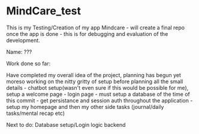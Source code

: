 # MindCare_test
 
This is my Testing/Creation of my app Mindcare - will create a final repo once the app is done - this is for debugging and evaluation of the development.

Name: ???

Work done so far:

Have completed my overall idea of the project, planning has begun yet moreso working on the nitty gritty of setup before planning all the small details - chatbot setup(wasn't even sure if this would be possible for me), setup a welcome page - login page - must setup a database of the time of this commit - get persistance and session auth throughout the application - setup my homepage and then my other side tasks (journal/daily tasks/mental recap etc)

Next to do: Database setup/Login logic backend